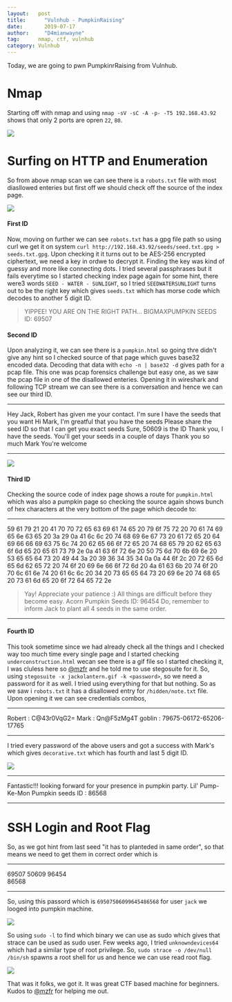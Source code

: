 ```yaml
---
layout:   post
title:      "Vulnhub - PumpkinRaising"
date:       2019-07-17
author:     "D4mianwayne"
tag:      nmap, ctf, vulnhub
category: Vulnhub
---
```


Today, we are going to pwn PumpkinrRaising from Vulnhub.

# Nmap

Starting off with nmap and using `nmap -sV -sC -A -p- -T5 192.168.43.92` shows that only 2 ports are opren `22`, `80`. 

![](/img/pumpkin-garden/nmap.png)

# Surfing on HTTP and Enumeration

So from above nmap scan we can see there is a `robots.txt` file with most diasllowed enteries but first off we should check off the source of the index page.

![](/img/pumpkin-garden/robots.png)
#### First ID


Now, moving on further we can see `robots.txt` has a gpg file path so using curl we get it on system `curl http://192.168.43.92/seeds/seed.txt.gpg > seeds.txt.gpg`. Upon checking it it turns out to be AES-256 encrypted ciphertext, we need a key in ordwe to decrypt it. Finding the key was kind of guessy and more like connecting dots. I tried several passphrases but it fails everytime so I started checking index page again for some hint, there were3 words `SEED - WATER - SUNLIGHT`, so I tried `SEEDWATERSUNLIGHT` turns out to be the right key which gives `seeds.txt` which has morse code which decodes to another 5 digit ID.

> YIPPEE! YOU ARE ON THE RIGHT PATH... BIGMAXPUMPKIN SEEDS ID: 69507 


#### Second ID

 Upon analyzing it, we can see there is a `pumpkin.html` so going thre didn't give any hint so I checked source of that page which guves base32 encoded data.
Decoding that data with `echo -n | base32 -d` gives path for a pcap file.
This one was pcap forensics challenge but easy one, as we saw the pcap file in one of the disallowed enteries. Opening it in wireshark and following TCP stream we can see there is a conversation and hence we can see our third ID.

***

Hey Jack, Robert has given me your contact. I'm sure I have the seeds that you want
Hi Mark, I'm greatful that you have the seeds
Please share the seed ID so that I can get you exact seeds
Sure, 50609 is the ID
Thank you, I have the seeds. You'll get your seeds in a couple of days
Thank you so much Mark
You're welcome

***

![](/img/pumpkin-garden/second.png)

#### Third ID

Checking the source code of index page shows a route for `pumpkin.html` which was also a pumpkin page so checking the source again shows bunch of hex characters at the very bottom of the page which decode to:

***

59 61 79 21 20 41 70 70 72 65 63 69 61 74 65 20 79 6f 75 72 20 70 61 74 69 65 6e 63 65 20 3a 29 0a 41 6c 6c 20 74 68 69 6e 67 73 20 61 72 65 20 64 69 66 66 69 63 75 6c 74 20 62 65 66 6f 72 65 20 74 68 65 79 20 62 65 63 6f 6d 65 20 65 61 73 79 2e 0a 41 63 6f 72 6e 20 50 75 6d 70 6b 69 6e 20 53 65 65 64 73 20 49 44 3a 20 39 36 34 35 34 0a 0a 44 6f 2c 20 72 65 6d 65 6d 62 65 72 20 74 6f 20 69 6e 66 6f 72 6d 20 4a 61 63 6b 20 74 6f 20 70 6c 61 6e 74 20 61 6c 6c 20 34 20 73 65 65 64 73 20 69 6e 20 74 68 65 20 73 61 6d 65 20 6f 72 64 65 72 2e


>Yay! Appreciate your patience :)                                                                                                                                All things are difficult before they become easy.                                                                                                             Acorn Pumpkin Seeds ID: 96454                                                                                                                                                                                                                                                                                                     Do, remember to inform Jack to plant all 4 seeds in the same order.

***

#### Fourth ID


This took sometime since we had already check all the things and I checked way too much time every single page and I started checking `underconstruction.html` wecan see there is a gif file so I started checking it, I was cluless here so [@mzfr](https://twitter.com/0xmzfr) and he told me to use stegosuite for it. So, using `stegosuite -x jackolantern.gif -k <password>`, so we need a password for it as well. I tried using everything for that but nothing. So as we saw i `robots.txt` it has a disallowed entry for `/hidden/note.txt` file.
Upon opening it we can see credentials combos, 

***

Robert : C@43r0VqG2=
Mark : Qn@F5zMg4T
goblin : 79675-06172-65206-17765

***

I tried every password of the above users and got a success with Mark's which gives `decorative.txt` which has fourth and last 5 digit ID.

![](/img/pumpkin-garden/stegosuite.png)

***

Fantastic!!! looking forward for your presence in pumpkin party.
Lil' Pump-Ke-Mon Pumpkin seeds ID : 86568

***

# SSH Login and Root Flag

So, as we got hint from last seed "it has to planteded in same order", so that means we need to get them in correct order which is

***

69507 
50609 
96454  
86568

***

So, using this passord which is `69507506099645486568` for user `jack` we looged into pumpkin machine.

![](/img/pumpkin-garden/ssh.png)

So using `sudo -l` to find which binary we can use as sudo which gives that strace can be used as sudo user.
Few weeks ago, I tried `unknowndevices64` which had a similar type of root privilege.
So, `sudo strace -o /dev/null /bin/sh` spawns a root shell for us and hence we can use read root flag.

![](/img/pumpkin-garden/root.png)


That was it folks, we got it. It was great CTF based machine for beginners. Kudos to [@mzfr](https://twitter.com/0xmzfr) for helping me out.

